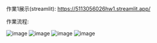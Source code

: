 作業1展示(streamlit): https://5113056026hw1.streamlit.app/


作業流程:

![image](https://github.com/user-attachments/assets/890572cd-7907-48d5-b1e1-a5782db3ba66)
![image](https://github.com/user-attachments/assets/cb02ab98-a631-469c-9fee-f16c81c00cfb)
![image](https://github.com/user-attachments/assets/8b5db1c4-161a-4900-ae4b-dbc540d65544)
![image](https://github.com/user-attachments/assets/4f565baf-005d-4601-92e0-43e8b0b14ddf)

